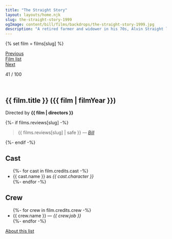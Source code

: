 ```yaml
---
title: "The Straight Story"
layout: layouts/home.njk
slug: the-straight-story-1999
ogImage: content/bill/films/backdrops/the-straight-story-1999.jpg
description: "A retired farmer and widower in his 70s, Alvin Straight learns one day that his distant brother Lyle has suffered a stroke and may not recover. Alvin is determined to make things right with Lyle while he still can, but his brother lives in Wisconsin, while Alvin is stuck in Iowa with no car and no driver's license. Then he hits on the idea of making the trip on his old lawnmower, thus beginning a picturesque and at times deeply spiritual odyssey."
---
```


{% set film = films[slug] %}

<nav class="films">
  <div class="prev">
    <a href="../magnolia-1999"><i class="fa-solid fa-chevron-left fa-xs"></i> Previous</a>
  </div>
  <div>
    <a href="../">Film list</a>
  </div>
  <div class="next">
    <a href="../the-talented-mr-ripley-1999">Next <i class="fa-solid fa-chevron-right fa-xs"></i></a>
  </div>
</nav>

<p>41 / 100</p>

<article class="film slug-the-straight-story-1999">
  <div class="backdrop-and-poster">
    <img class="poster" src="../films/posters/{{ slug }}.jpg" alt="">
    <img class="backdrop" src="../films/backdrops/{{ slug }}.jpg" alt="">
  </div>

  <h1>{{ film.title }} ({{ film | filmYear }})</h1>

  

  <p class="director">
    Directed by <strong>{{ film | directors }}</strong>
  </p>

  {%- if films.reviews[slug] -%}
    <blockquote> 
      {{ films.reviews[slug] | safe }} <em>—&nbsp;<a href="/bill">Bill</a></em>
    </blockquote> 
  {%- endif -%}

  <h2>
    Cast
  </h2>
  <ul>
    {%- for cast in film.credits.cast -%}
      <li>
        {{ cast.name }} as <em>{{ cast.character }}</em>
      </li>
    {%- endfor -%}
  </ul>

  <h2>
    Crew
  </h2>
  <ul>
    {%- for crew in film.credits.crew -%}
      <li>
        {{ crew.name }} &mdash; <em>{{ crew.job }}</em>
      </li>
    {%- endfor -%}
  </ul>
</article>
<footer>
  <a href="../about">About this list</a>
</footer>
